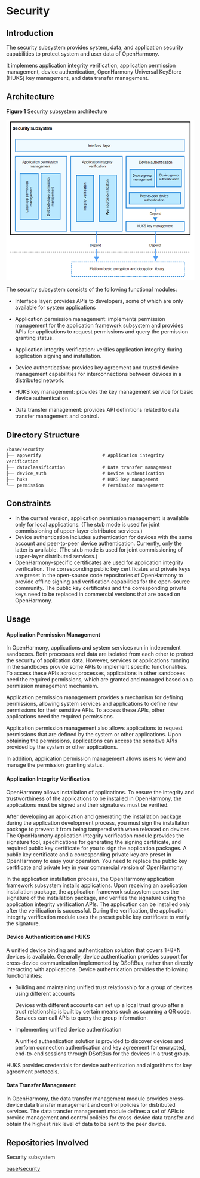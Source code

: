 # Security<a name="EN-US_TOPIC_0000001087014383"></a>


## Introduction<a name="section11660541593"></a>

The security subsystem provides system, data, and application security capabilities to protect system and user data of OpenHarmony.

It implemens application integrity verification, application permission management, device authentication, OpenHarmony Universal KeyStore (HUKS) key management, and data transfer management.

## Architecture<a name="section342962219551"></a>

**Figure 1** Security subsystem architecture<a name="fig4460722185514"></a> 

![](figures/security_subsustem_architecture.png)

The security subsystem consists of the following functional modules:

- Interface layer: provides APIs to developers, some of which are only available for system applications

- Application permission management: implements permission management for the application framework subsystem and provides APIs for applications to request permissions and query the permission granting status.

- Application integrity verification: verifies application integrity during application signing and installation.
- Device authentication: provides key agreement and trusted device management capabilities for interconnections between devices in a distributed network.

- HUKS key management: provides the key management service for basic device authentication.

- Data transfer management: provides API definitions related to data transfer management and control.

## Directory Structure<a name="section92711824195113"></a>

```
/base/security
├── appverify                       # Application integrity verification
├── dataclassification              # Data transfer management
├── device_auth                     # Device authentication
├── huks                            # HUKS key management
└── permission                      # Permission management
```

## Constraints<a name="section7715171045219"></a>

-   In the current version, application permission management is available only for local applications. (The stub mode is used for joint commissioning of upper-layer distributed services.)
-   Device authentication includes authentication for devices with the same account and peer-to-peer device authentication. Currently, only the latter is available. (The stub mode is used for joint commissioning of upper-layer distributed services.)
-   OpenHarmony-specific certificates are used for application integrity verification. The corresponding public key certificates and private keys are preset in the open-source code repositories of OpenHarmony to provide offline signing and verification capabilities for the open-source community. The public key certificates and the corresponding private keys need to be replaced in commercial versions that are based on OpenHarmony.

## Usage<a name="section2057642312536"></a>

#### Application Permission Management

In OpenHarmony, applications and system services run in independent sandboxes. Both processes and data are isolated from each other to protect the security of application data. However, services or applications running in the sandboxes provide some APIs to implement specific functionalities. To access these APIs across processes, applications in other sandboxes need the required permissions, which are granted and managed based on a permission management mechanism.

Application permission management provides a mechanism for defining permissions, allowing system services and applications to define new permissions for their sensitive APIs. To access these APIs, other applications need the required permissions.

Application permission management also allows applications to request permissions that are defined by the system or other applications. Upon obtaining the permissions, applications can access the sensitive APIs provided by the system or other applications.

In addition, application permission management allows users to view and manage the permission granting status.

#### Application Integrity Verification

OpenHarmony allows installation of applications. To ensure the integrity and trustworthiness of the applications to be installed in OpenHarmony, the applications must be signed and their signatures must be verified.

After developing an application and generating the installation package during the application development process, you must sign the installation package to prevent it from being tampered with when released on devices. The OpenHarmony application integrity verification module provides the signature tool, specifications for generating the signing certificate, and required public key certificate for you to sign the application packages. A public key certificate and a corresponding private key are preset in OpenHarmony to easy your operation. You need to replace the public key certificate and private key in your commercial version of OpenHarmony.

In the application installation process, the OpenHarmony application framework subsystem installs applications. Upon receiving an application installation package, the application framework subsystem parses the signature of the installation package, and verifies the signature using the application integrity verification APIs. The application can be installed only after the verification is successful. During the verification, the application integrity verification module uses the preset public key certificate to verify the signature.

#### Device Authentication and HUKS

A unified device binding and authentication solution that covers 1+8+N devices is available. Generally, device authentication provides support for cross-device communication implemented by DSoftBus, rather than directly interacting with applications. Device authentication provides the following functionalities:

- Building and maintaining unified trust relationship for a group of devices using different accounts 

  Devices with different accounts can set up a local trust group after a trust relationship is built by certain means such as scanning a QR code. Services can call APIs to query the group information.

- Implementing unified device authentication 

  A unified authentication solution is provided to discover devices and perform connection authentication and key agreement for encrypted, end-to-end sessions through DSoftBus for the devices in a trust group.

HUKS provides credentials for device authentication and algorithms for key agreement protocols.

#### Data Transfer Management

In OpenHarmony, the data transfer management module provides cross-device data transfer management and control policies for distributed services. The data transfer management module defines a sef of APIs to provide management and control policies for cross-device data transfer and obtain the highest risk level of data to be sent to the peer device.

## Repositories Involved<a name="section155556361910"></a>

Security subsystem

[base/security](https://gitee.com/openharmony/security)
